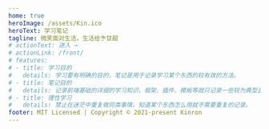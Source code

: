 ```yaml
---
home: true
heroImage: /assets/Kin.ico
heroText: 学习笔记
tagline: 微笑面对生活，生活给予甘甜
# actionText: 进入 →
# actionLink: /front/
# features:
# - title: 学习目的
#   details: 学习要有明确的目的，笔记是用于记录学习某个东西的较有效的方法。
# - title: 笔记目的
#   details: 记录前端基础的详细的学习知识，框架、插件、模板等就只记录一些较为典型且常用的解决方法。
# - title: 理性学习
#   details: 禁止在迷茫中重复做同类事情，知道某个东西怎么用就不需要重复的记录。
footer: MIT Licensed | Copyright © 2021-present Kinron
---
```

